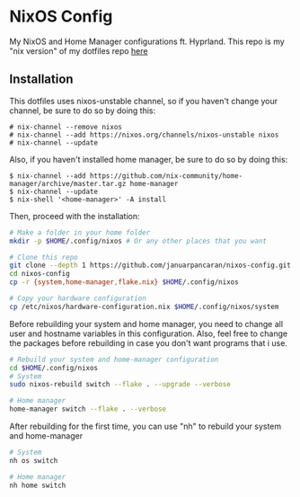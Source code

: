 # NixOS Config

My NixOS and Home Manager configurations ft. Hyprland. This repo is my "nix version" of my dotfiles repo [here](https://github.com/januarpancaran/dotfiles)

## Installation

This dotfiles uses nixos-unstable channel, so if you haven't change your channel, be sure to do so by doing this:

```shellSession
# nix-channel --remove nixos
# nix-channel --add https://nixos.org/channels/nixos-unstable nixos
# nix-channel --update
```

Also, if you haven't installed home manager, be sure to do so by doing this:

```shellSession
$ nix-channel --add https://github.com/nix-community/home-manager/archive/master.tar.gz home-manager
$ nix-channel --update
$ nix-shell '<home-manager>' -A install
```

Then, proceed with the installation:

```bash
# Make a folder in your home folder
mkdir -p $HOME/.config/nixos # Or any other places that you want

# Clone this repo
git clone --depth 1 https://github.com/januarpancaran/nixos-config.git
cd nixos-config
cp -r {system,home-manager,flake.nix} $HOME/.config/nixos

# Copy your hardware configuration
cp /etc/nixos/hardware-configuration.nix $HOME/.config/nixos/system
```

Before rebuilding your system and home manager, you need to change all user and hostname variables in this configuration. Also, feel free to change the packages before rebuilding in case you don't want programs that i use.

```bash
# Rebuild your system and home-manager configuration
cd $HOME/.config/nixos
# System
sudo nixos-rebuild switch --flake . --upgrade --verbose

# Home manager
home-manager switch --flake . --verbose
```

After rebuilding for the first time, you can use "nh" to rebuild your system and home-manager

```bash
# System
nh os switch

# Home manager
nh home switch
```
